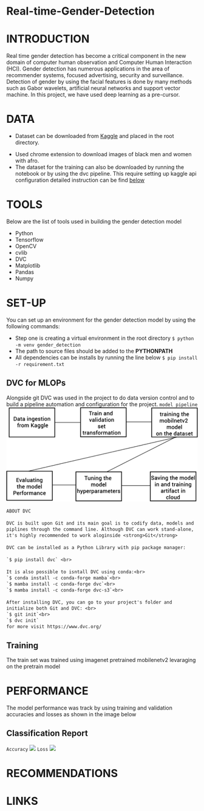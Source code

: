 # Real-time-Gender-Detection

# INTRODUCTION
Real time gender detection has become a critical component in the new domain of computer human observation and Computer Human Interaction (HCI). Gender detection has numerous applications in the area of recommender systems, focused advertising, security and surveillance. Detection of gender by using the facial features is done by many methods such as Gabor wavelets, artificial neural networks and support vector machine.
In this project, we have used deep learning as a pre-cursor.
<br>

# DATA
<!-- you should add the link to download data below-->
- Dataset can be downloaded from [Kaggle](link) and placed in the root directory.
<!-- I dont understand this line we didn't download any black men and women images from chrome -->
- Used chrome extension to download images of black men and women with afro.
- The dataset for the training can also be downloaded by running the notebook or by using the dvc pipeline. This require setting up kaggle api configuration detailed instruction can be find [below]()



# TOOLS
Below are the list of tools used in building the gender detection model

* Python
* Tensorflow
* OpenCV
* cvlib
* DVC
* Matplotlib
* Pandas
* Numpy

# SET-UP

You can set up an environment for the gender detection model by using the following commands:

- Step one is creating a virtual environment in the root directory
`$ python -m venv gender_detection` <br>
- The path to source files should be added to the <b> PYTHONPATH </b>
- All dependencies can be installs by running the line below 
`$ pip install -r requirement.txt` <br>

## DVC for MLOPs

Alongside git DVC was used in the project to do data version control and to build a pipeline automation and configuration for the project.
`model pipeline` 
<img src="report\model_pipeline.png">
```
ABOUT DVC

DVC is built upon Git and its main goal is to codify data, models and piplines through the command line. Although DVC can work stand-alone, it's highly recommended to work aloginside <strong>Git</strong>

DVC can be installed as a Python Library with pip package manager:

`$ pip install dvc` <br>

It is also possible to isntall DVC using conda:<br>
`$ conda install -c conda-forge mamba`<br>
`$ mamba install -c conda-forge dvc`<br>
`$ mamba install -c conda-forge dvc-s3`<br>

After installing DVC, you can go to your project's folder and initialize both Git and DVC: <br>
`$ git init`<br>
`$ dvc init` 
for more visit https://www.dvc.org/
```
## Training
The train set was trained using imagenet pretrained mobilenetv2 levaraging on the pretrain model
# PERFORMANCE
The model performance was track by using training and validation accuracies and losses as shown in the image below
## Classification Report
`Accuracy`
<img src="report\epoch_accuracy.JPG"> 
`Loss`
<img src="report\epoch_loss.JPG">

# RECOMMENDATIONS
# LINKS